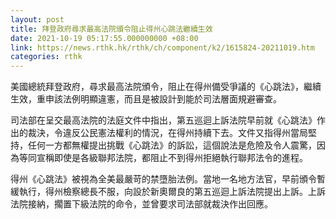 ```yaml
---
layout: post
title: 拜登政府尋求最高法院頒令阻止得州心跳法繼續生效
date: 2021-10-19 05:17:55.000000000 +08:00
link: https://news.rthk.hk/rthk/ch/component/k2/1615824-20211019.htm
categories: rthk
---
```


美國總統拜登政府，尋求最高法院頒令，阻止在得州備受爭議的《心跳法》，繼續生效，重申該法例明顯違憲，而且是被設計到能於司法層面規避審查。

司法部在呈交最高法院的法庭文件中指出，第五巡迴上訴法院早前就《心跳法》作出的裁決，令違反公民憲法權利的情況，在得州持續下去。文件又指得州當局堅持，任何一方都無權提出挑戰《心跳法》的訴訟，這個說法是危險及令人震驚，因為等同宣稱即使是各級聯邦法院，都阻止不到得州拒絕執行聯邦法令的進程。

得州《心跳法》被視為全美最嚴苛的禁墮胎法例。當地一名地方法官，早前頒令暫緩執行，得州檢察總長不服，向設於新奧爾良的第五巡迴上訴法院提出上訴。上訴法院接納，擱置下級法院的命令，並曾要求司法部就裁決作出回應。
